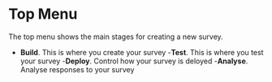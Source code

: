 # Top Menu
The top menu shows the main stages for creating a new survey.
- **Build**.  This is where you create your survey
-**Test**.  This is where you test your survey
-**Deploy**.  Control how your survey is deloyed
-**Analyse**.  Analyse responses to your survey
